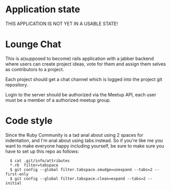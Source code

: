 Application state
=================
THIS APPLICATION IS NOT YET IN A USABLE STATE!

Lounge Chat
===========
This is a(supposed to become) rails application with a jabber backend where
users can create project ideas, vote for them and assign them selves as
contributors to a project.

Each project should get a chat channel which is logged into the project git
repository.

Login to the server should be authorized via the Meetup API, each user must
be a member of a authorized meetup group.



Code style
==========
Since the Ruby Community is a tad anal about using 2 spaces for indentation,
and I'm anal about using tabs instead. So if you're like me you want to make
everyone happy including yourself, be sure to make sure  you have to set up
this repo as follows:

<pre><code>  $ cat .git/info/attributes
  *.rb	filter=tabspace
  $ git config --global filter.tabspace.smudge=unexpand --tabs=2 --first-only
  $ git config --global filter.tabspace.clean=expand --tabs=2 --initial</code></pre>


